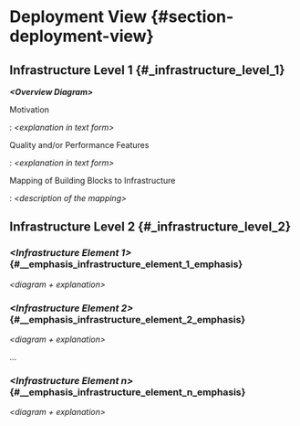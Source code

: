 Deployment View {#section-deployment-view}
===============

Infrastructure Level 1 {#_infrastructure_level_1}
----------------------

***&lt;Overview Diagram&gt;***

Motivation

:   *&lt;explanation in text form&gt;*

Quality and/or Performance Features

:   *&lt;explanation in text form&gt;*

Mapping of Building Blocks to Infrastructure

:   *&lt;description of the mapping&gt;*

Infrastructure Level 2 {#_infrastructure_level_2}
----------------------

### *&lt;Infrastructure Element 1&gt;* {#__emphasis_infrastructure_element_1_emphasis}

*&lt;diagram + explanation&gt;*

### *&lt;Infrastructure Element 2&gt;* {#__emphasis_infrastructure_element_2_emphasis}

*&lt;diagram + explanation&gt;*

…

### *&lt;Infrastructure Element n&gt;* {#__emphasis_infrastructure_element_n_emphasis}

*&lt;diagram + explanation&gt;*
